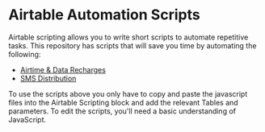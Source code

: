 # Airtable Automation Scripts
Airtable scripting allows you to write short scripts to automate repetitive tasks. This repository has scripts that will save you time by automating the following:

- [Airtime & Data Recharges](https://github.com/ikapadata/Airtable/tree/new-edits/Airtime%20%26%20Data%20Distribution)
- [SMS Distribution](https://github.com/ikapadata/Airtable/tree/new-edits/SMS%20Notificamtions)

To use the scripts above you only have to copy and paste the javascript files into the Airtable Scripting block and add the relevant Tables and parameters. To edit the scripts, you'll need a basic understanding of JavaScript.
